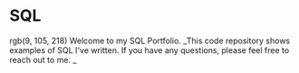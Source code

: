 # SQL
rgb(9, 105, 218) Welcome to my SQL Portfolio. 
_This code repository shows examples of SQL I've written. 
If you have any questions, please feel free to reach out to me.
_

